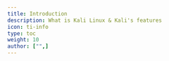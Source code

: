 ```yaml
---
title: Introduction
description: What is Kali Linux & Kali's features
icon: ti-info
type: toc
weight: 10
author: ["",]
---
```

